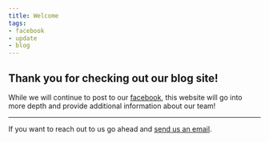 ```yaml
---
title: Welcome
tags:
- facebook
- update
- blog
---
```


## Thank you for checking out our blog site!

While we will continue to post to our [facebook](https://www.facebook.com/SparePartsRobotics), this website will go into more depth and provide additional information about our team!

<!--more-->

---

If you want to reach out to us go ahead and [send us an email](mailto:sparepartsrobotics@gmail.com).
